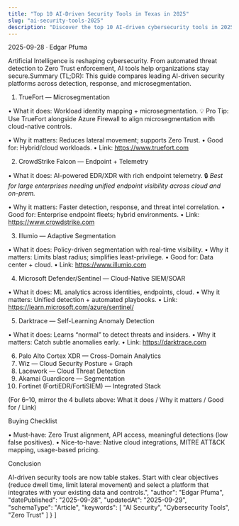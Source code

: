 ```yaml
---
title: "Top 10 AI-Driven Security Tools in Texas in 2025"
slug: "ai-security-tools-2025"
description: "Discover the top 10 AI-driven cybersecurity tools in 2025 …"
---
```


2025-09-28
 · Edgar Pfuma

Artificial Intelligence is reshaping cybersecurity. From automated 
threat detection to Zero Trust enforcement, AI tools help organizations 
stay secure.Summary (TL;DR): This guide compares leading AI-driven security platforms across detection, response, and microsegmentation.

1. TrueFort — Microsegmentation

• What it does: Workload identity mapping + microsegmentation.
💡 
Pro Tip: Use TrueFort alongside Azure Firewall to align microsegmentation with cloud-native controls.

• Why it matters: Reduces lateral movement; supports Zero Trust.
• Good for: Hybrid/cloud workloads.
• Link: 
https://www.truefort.com

2. CrowdStrike Falcon — Endpoint + Telemetry

• What it does: AI-powered EDR/XDR with rich endpoint telemetry.
🔒 *Best for large enterprises needing unified endpoint visibility across cloud and on-prem.*


• Why it matters: Faster detection, response, and threat intel correlation.
• Good for: Enterprise endpoint fleets; hybrid environments.
• Link: 
https://www.crowdstrike.com

3. Illumio — Adaptive Segmentation

• What it does: Policy-driven segmentation with real-time visibility.
• Why it matters: Limits blast radius; simplifies least-privilege.
• Good for: Data center + cloud.
• Link: 
https://www.illumio.com

4. Microsoft Defender/Sentinel — Cloud-Native SIEM/SOAR

• What it does: ML analytics across identities, endpoints, cloud.
• Why it matters: Unified detection + automated playbooks.
• Link: 
https://learn.microsoft.com/azure/sentinel/

5. Darktrace — Self-Learning Anomaly Detection

• What it does: Learns “normal” to detect threats and insiders.
• Why it matters: Catch subtle anomalies early.
• Link: 
https://darktrace.com

6. Palo Alto Cortex XDR — Cross-Domain Analytics
7. Wiz — Cloud Security Posture + Graph
8. Lacework — Cloud Threat Detection
9. Akamai Guardicore — Segmentation
10. Fortinet (FortiEDR/FortiSIEM) — Integrated Stack


(For 6–10, mirror the 4 bullets above: What it does / Why it matters / Good for / Link)

Buying Checklist

• Must-have: Zero Trust alignment, API access, meaningful detections (low false positives).
• Nice-to-have: Native cloud integrations, MITRE ATT&CK mapping, usage-based pricing.

Conclusion

AI-driven security tools are now table stakes. Start with clear 
objectives (reduce dwell time, limit lateral movement) and select a 
platform that integrates with your existing data and controls.",
    "author": "Edgar Pfuma",
    "datePublished": "2025-09-28",
    "updatedAt": "2025-09-29",
    "schemaType": "Article",
    "keywords": [
      "AI Security",
      "Cybersecurity Tools",
      "Zero Trust"
    ]
  }
]